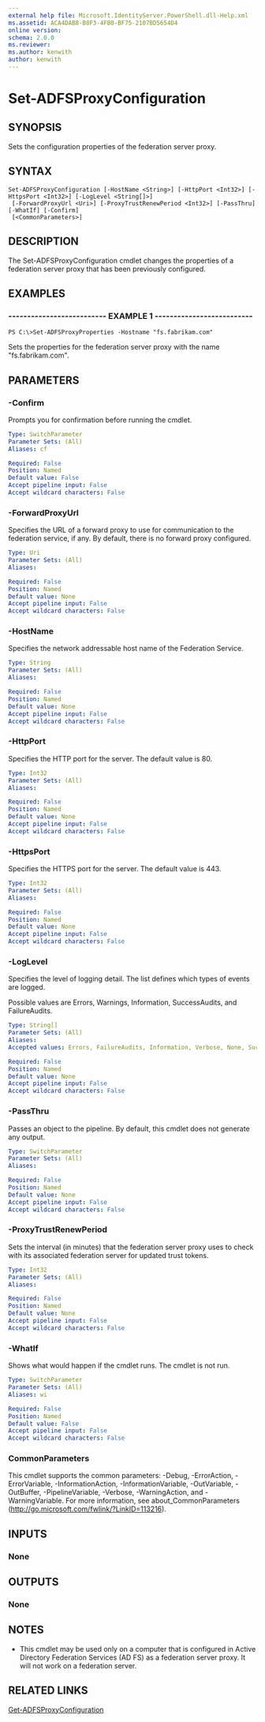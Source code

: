 ```yaml
---
external help file: Microsoft.IdentityServer.PowerShell.dll-Help.xml
ms.assetid: ACA4DAB8-B8F3-4FB0-BF75-2107BD5654D4
online version: 
schema: 2.0.0
ms.reviewer:
ms.author: kenwith
author: kenwith
---
```


# Set-ADFSProxyConfiguration

## SYNOPSIS
Sets the configuration properties of the federation server proxy.

## SYNTAX

```
Set-ADFSProxyConfiguration [-HostName <String>] [-HttpPort <Int32>] [-HttpsPort <Int32>] [-LogLevel <String[]>]
 [-ForwardProxyUrl <Uri>] [-ProxyTrustRenewPeriod <Int32>] [-PassThru] [-WhatIf] [-Confirm]
 [<CommonParameters>]
```

## DESCRIPTION
The Set-ADFSProxyConfiguration cmdlet changes the properties of a federation server proxy that has been previously configured.

## EXAMPLES

### -------------------------- EXAMPLE 1 --------------------------
```
PS C:\>Set-ADFSProxyProperties -Hostname "fs.fabrikam.com"
```

Sets the properties for the federation server proxy with the name "fs.fabrikam.com".

## PARAMETERS

### -Confirm
Prompts you for confirmation before running the cmdlet.

```yaml
Type: SwitchParameter
Parameter Sets: (All)
Aliases: cf

Required: False
Position: Named
Default value: False
Accept pipeline input: False
Accept wildcard characters: False
```

### -ForwardProxyUrl
Specifies the URL of a forward proxy to use for communication to the federation service, if any.
By default, there is no forward proxy configured.

```yaml
Type: Uri
Parameter Sets: (All)
Aliases: 

Required: False
Position: Named
Default value: None
Accept pipeline input: False
Accept wildcard characters: False
```

### -HostName
Specifies the network addressable host name of the Federation Service.

```yaml
Type: String
Parameter Sets: (All)
Aliases: 

Required: False
Position: Named
Default value: None
Accept pipeline input: False
Accept wildcard characters: False
```

### -HttpPort
Specifies the HTTP port for the server.
The default value is 80.

```yaml
Type: Int32
Parameter Sets: (All)
Aliases: 

Required: False
Position: Named
Default value: None
Accept pipeline input: False
Accept wildcard characters: False
```

### -HttpsPort
Specifies the HTTPS port for the server.
The default value is 443.

```yaml
Type: Int32
Parameter Sets: (All)
Aliases: 

Required: False
Position: Named
Default value: None
Accept pipeline input: False
Accept wildcard characters: False
```

### -LogLevel
Specifies the level of logging detail.
The list defines which types of events are logged.

Possible values are Errors, Warnings, Information, SuccessAudits, and FailureAudits.

```yaml
Type: String[]
Parameter Sets: (All)
Aliases: 
Accepted values: Errors, FailureAudits, Information, Verbose, None, SuccessAudits, Warnings

Required: False
Position: Named
Default value: None
Accept pipeline input: False
Accept wildcard characters: False
```

### -PassThru
Passes an object to the pipeline.
By default, this cmdlet does not generate any output.

```yaml
Type: SwitchParameter
Parameter Sets: (All)
Aliases: 

Required: False
Position: Named
Default value: None
Accept pipeline input: False
Accept wildcard characters: False
```

### -ProxyTrustRenewPeriod
Sets the interval (in minutes) that the federation server proxy uses to check with its associated federation server for updated trust tokens.

```yaml
Type: Int32
Parameter Sets: (All)
Aliases: 

Required: False
Position: Named
Default value: None
Accept pipeline input: False
Accept wildcard characters: False
```

### -WhatIf
Shows what would happen if the cmdlet runs.
The cmdlet is not run.

```yaml
Type: SwitchParameter
Parameter Sets: (All)
Aliases: wi

Required: False
Position: Named
Default value: False
Accept pipeline input: False
Accept wildcard characters: False
```

### CommonParameters
This cmdlet supports the common parameters: -Debug, -ErrorAction, -ErrorVariable, -InformationAction, -InformationVariable, -OutVariable, -OutBuffer, -PipelineVariable, -Verbose, -WarningAction, and -WarningVariable. For more information, see about_CommonParameters (http://go.microsoft.com/fwlink/?LinkID=113216).

## INPUTS

### None

## OUTPUTS

### None

## NOTES
* This cmdlet may be used only on a computer that is configured in Active Directory Federation Services (AD FS) as a federation server proxy. It will not work on a federation server.

## RELATED LINKS

[Get-ADFSProxyConfiguration](./Get-ADFSProxyConfiguration.md)

